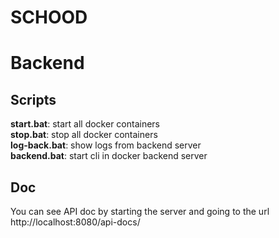 ﻿# SCHOOD

# Backend

## Scripts

**start.bat**: start all docker containers\
**stop.bat**: stop all docker containers\
**log-back.bat**: show logs from backend server\
**backend.bat**: start cli in docker backend server

## Doc

You can see API doc by starting the server and going to the url http://localhost:8080/api-docs/

